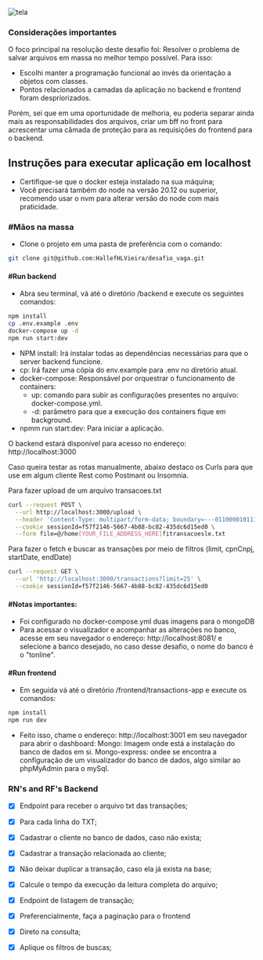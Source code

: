 
![tela](https://github.com/user-attachments/assets/6b77ba52-0d16-4092-9919-65e5f8c59f44)

### Considerações importantes
O foco principal na resolução deste desafio foi: Resolver o problema de salvar arquivos em massa no melhor tempo possível.
Para isso:
- Escolhi manter a programação funcional ao invés da orientação a objetos com classes.
- Pontos relacionados a camadas da aplicação no backend e frontend foram despriorizados.

Porém, sei que em uma oportunidade de melhoria, eu poderia separar ainda mais as responsabilidades dos arquivos, criar um bff no front para acrescentar uma câmada de proteção para as requisições do frontend para o backend.

## Instruções para executar aplicação em localhost
- Certifique-se que o docker esteja instalado na sua máquina;
- Você precisará também do node na versão 20.12 ou superior, recomendo usar o nvm para alterar versão do node com mais praticidade.

### #Mãos na massa
- Clone o projeto em uma pasta de preferência com o comando:

```bash
git clone git@github.com:HallefHLVieira/desafio_vaga.git
```

#### #Run backend

- Abra seu terminal, vá até o diretório /backend e execute os seguintes comandos:
```bash
npm install
cp .env.example .env 
docker-compose up -d
npm run start:dev
```
- NPM install: Irá instalar todas as dependências necessárias para que o server backend funcione.
- cp: Irá fazer uma cópia do env.example para .env no diretório atual.
- docker-compose: Responsável por orquestrar o funcionamento de containers:
  - up: comando para subir as configurações presentes no arquivo: docker-compose.yml.
  - -d: parâmetro para que a execução dos containers fique em background.
- npmm run start:dev: Para iniciar a aplicação.

O backend estará disponível para acesso no endereço: http://localhost:3000

Caso queira testar as rotas manualmente, abaixo destaco os Curls para que use em algum cliente Rest como Postmant ou Insomnia.

Para fazer upload de um arquivo transacoes.txt
```bash
curl --request POST \
  --url http://localhost:3000/upload \
  --header 'Content-Type: multipart/form-data; boundary=---011000010111000001101001' \
  --cookie sessionId=f57f2146-5667-4b88-bc82-435dc6d15ed0 \
  --form file=@/home[YOUR_FILE_ADDRESS_HERE]fitransacoesle.txt
```
Para fazer o fetch e buscar as transações por meio de filtros (limit, cpnCnpj, startDate, endDate)
```bash
curl --request GET \
  --url 'http://localhost:3000/transactions?limit=25' \
  --cookie sessionId=f57f2146-5667-4b88-bc82-435dc6d15ed0
```

#### #Notas importantes:
- Foi configurado no docker-compose.yml duas imagens para o mongoDB
- Para acessar o visualizador e acompanhar as alterações no banco, acesse em seu navegador o endereço: http://localhost:8081/ e selecione a banco desejado,
no caso desse desafio, o nome do banco é o "tonline".

#### #Run frontend
- Em seguida vá até o diretório /frontend/transactions-app e execute os comandos:
```bash
npm install
npm run dev
```
- Feito isso, chame o endereço: http://localhost:3001 em seu navegador para abrir o dashboard:
Mongo: Imagem onde está a instalação do banco de dados em si.
Mongo-express: ondee se encontra a configuração de um visualizador do banco de dados, algo similar ao phpMyAdmin para o mySql.


### RN's and RF's Backend
- [x] Endpoint para receber o arquivo txt das transações;
- [x] Para cada linha do TXT;
- [x] Cadastrar o cliente no banco de dados, caso não exista;
- [x] Cadastrar a transação relacionada ao cliente;
- [x] Não deixar duplicar a transação, caso ela já exista na base;
- [x] Calcule o tempo da execução da leitura completa do arquivo;

- [x] Endpoint de listagem de transação;
- [x] Preferencialmente, faça a paginação para o frontend 
- [x] Direto na consulta;
- [x] Aplique os filtros de buscas;
